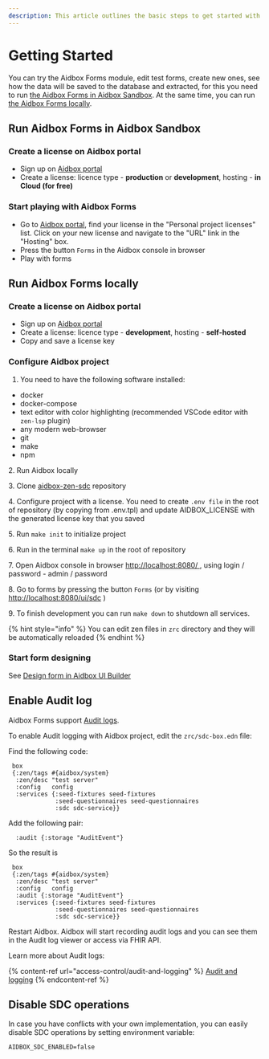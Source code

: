 ```yaml
---
description: This article outlines the basic steps to get started with Aidbox Forms
---
```


# Getting Started

You can try the Aidbox Forms module, edit test forms, create new ones, see how the data will be saved to the database and extracted, for this you need to run [the Aidbox Forms in Aidbox Sandbox](getting-started.md#run-aidbox-forms-in-aidbox-sandbox). At the same time, you can run [the Aidbox Forms locally](getting-started.md#run-aidbox-forms-locally).

## Run Aidbox Forms in Aidbox Sandbox

### Create a license on Aidbox portal

* Sign up on [Aidbox portal](https://aidbox.app/ui/portal#/signin)
* Create a license: licence type - **production** or **development**, hosting - **in Cloud (for free)**

### Start playing with Aidbox Forms

* Go to [Aidbox portal](https://aidbox.app/ui/portal#/signin), find your license in the "Personal project licenses" list. Click on your new license and navigate to the "URL" link in the "Hosting" box.
* Press the button `Forms` in the Aidbox console in browser
* Play with forms

## Run Aidbox Forms locally

### Create a license on Aidbox portal

* Sign up on [Aidbox portal](https://aidbox.app/ui/portal#/signin)
* Create a license: licence type - **development**, hosting - **self-hosted**
* Copy and save a license key

### Configure Aidbox project

1. You need to have the following software installed:

* docker
* docker-compose
* text editor with color highlighting (recommended VSCode editor with `zen-lsp` plugin)
* any modern web-browser
* git
* make
* npm

2\. Run Aidbox locally

3\. Clone [aidbox-zen-sdc](https://github.com/HealthSamurai/aidbox-zen-sdc) repository

4\. Configure project with a license. You need to create `.env file` in the root of repository (by copying from .env.tpl) and update AIDBOX\_LICENSE with the generated license key that you saved

5\. Run `make init` to initialize project

6\. Run in the terminal `make up` in the root of repository

7\. Open Aidbox console in browser [http://localhost:8080/ ](http://localhost:8080/), using login / password - admin / password

8\. Go to forms by pressing the button `Forms` (or by visiting [http://localhost:8080/ui/sdc](http://localhost:8080/ui/sdc) )

9\. To finish development you can run `make down` to shutdown all services.

{% hint style="info" %}
You can edit zen files in `zrc` directory and they will be automatically reloaded
{% endhint %}

### Start form designing

See [Design form in Aidbox UI Builder](aidbox-ui-builder-alpha/)

## Enable Audit log

Aidbox Forms support [Audit logs](../../access-control/audit-and-logging.md).

To enable Audit logging with Aidbox project, edit the `zrc/sdc-box.edn` file:

Find the following code:

```
 box
 {:zen/tags #{aidbox/system}
  :zen/desc "test server"
  :config   config
  :services {:seed-fixtures seed-fixtures
             :seed-questionnaires seed-questionnaires
             :sdc sdc-service}}

```

Add the following pair:

```
  :audit {:storage "AuditEvent"}
```

So the result is

```
 box
 {:zen/tags #{aidbox/system}
  :zen/desc "test server"
  :config   config
  :audit {:storage "AuditEvent"}
  :services {:seed-fixtures seed-fixtures
             :seed-questionnaires seed-questionnaires
             :sdc sdc-service}}
```

Restart Aidbox. Aidbox will start recording audit logs and you can see them in the Audit log viewer or access via FHIR API.

Learn more about Audit logs:

{% content-ref url="access-control/audit-and-logging" %}
[Audit and logging](../../access-control/audit-and-logging.md)
{% endcontent-ref %}

## Disable SDC operations

In case you have conflicts with your own implementation, you can easily disable SDC operations by setting environment variable:

```
AIDBOX_SDC_ENABLED=false
```
